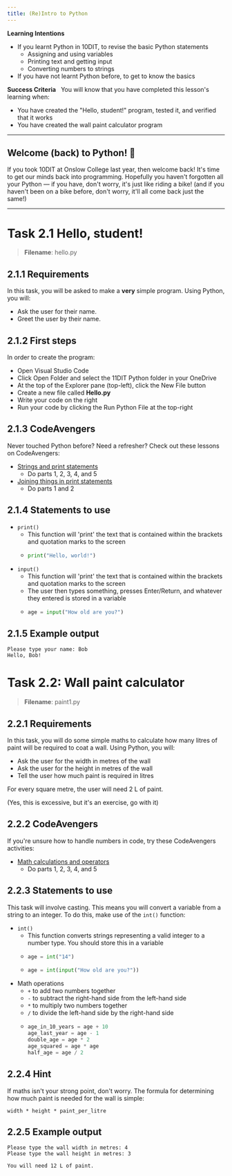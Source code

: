```yaml
---
title: (Re)Intro to Python
---
```


**Learning Intentions**

- If you learnt Python in 10DIT, to revise the basic Python statements
  - Assigning and using variables
  - Printing text and getting input
  - Converting numbers to strings
- If you have not learnt Python before, to get to know the basics

**Success Criteria**
 
You will know that you have completed this lesson's learning when:
-   You have created the "Hello, student!" program, tested it, and verified that it works
-   You have created the wall paint calculator program

--------

## Welcome (back) to Python! 🐍

If you took 10DIT at Onslow College last year, then welcome back! It's time to get our minds back into programming. Hopefully you haven't forgotten all your Python — if you have, don't worry, it's just like riding a bike! (and if you haven't been on a bike before, don't worry, it'll all come back just the same!)

--------

# Task 2.1 Hello, student!

> **Filename**: hello.py

## 2.1.1 Requirements

In this task, you will be asked to make a **very** simple program. Using Python, you will:
-   Ask the user for their name.
-   Greet the user by their name.

## 2.1.2 First steps

In order to create the program:
- Open Visual Studio Code
- Click Open Folder and select the 11DIT Python folder in your OneDrive
- At the top of the Explorer pane (top-left), click the New File button
- Create a new file called **Hello.py**
- Write your code on the right
- Run your code by clicking the Run Python File at the top-right

## 2.1.3 CodeAvengers

Never touched Python before? Need a refresher? Check out these lessons on CodeAvengers:

- [Strings and print statements](https://learn.codeavengers.com/python/11#1.1)
  - Do parts 1, 2, 3, 4, and 5
- [Joining things in print statements](https://learn.codeavengers.com/python/11#3.1)
  - Do parts 1 and 2

## 2.1.4 Statements to use

- ``print()``
  - This function will 'print' the text that is contained within the brackets and quotation marks to the screen
  - ```python
    print("Hello, world!")
    ```
- ``input()``
  - This function will 'print' the text that is contained within the brackets and quotation marks to the screen
  - The user then types something, presses Enter/Return, and whatever they entered is stored in a variable
  - ```python
    age = input("How old are you?")
    ```

## 2.1.5 Example output

```
Please type your name: Bob
Hello, Bob!
```

# Task 2.2: Wall paint calculator

> **Filename**: paint1.py

## 2.2.1 Requirements

In this task, you will do some simple maths to calculate how many litres of paint will be required to coat a wall. Using Python, you will:

-   Ask the user for the width in metres of the wall
-   Ask the user for the height in metres of the wall
-   Tell the user how much paint is required in litres

For every square metre, the user will need 2 L of paint.

(Yes, this is excessive, but it's an exercise, go with it)

## 2.2.2 CodeAvengers

If you're unsure how to handle numbers in code, try these CodeAvengers activities:

- [Math calculations and operators](https://learn.codeavengers.com/python/11#2.1)
  - Do parts 1, 2, 3, 4, and 5
## 2.2.3 Statements to use

This task will involve casting. This means you will convert a variable from a string to an integer. To do this, make use of the ``int()`` function:

- ``int()``
  - This function converts strings representing a valid integer to a number type. You should store this in a variable
  - ```python
    age = int("14")
    ```
  - ```python
    age = int(input("How old are you?"))
    ```
- Math operations
  - ``+`` to add two numbers together
  - ``-`` to subtract the right-hand side from the left-hand side
  - ``*`` to multiply two numbers together
  - ``/`` to divide the left-hand side by the right-hand side
  - ```python
    age_in_10_years = age + 10
    age_last_year = age - 1
    double_age = age * 2
    age_squared = age * age
    half_age = age / 2
    ```

## 2.2.4 Hint

If maths isn't your strong point, don't worry. The formula for determining how much paint is needed for the wall is simple:
```
width * height * paint_per_litre
```

## 2.2.5 Example output

```
Please type the wall width in metres: 4
Please type the wall height in metres: 3

You will need 12 L of paint.
```
